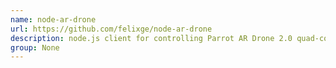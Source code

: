 ```yaml
---
name: node-ar-drone
url: https://github.com/felixge/node-ar-drone
description: node.js client for controlling Parrot AR Drone 2.0 quad-copters. URL : https://github.com/felixge/node-ar-drone Groups : None
group: None
---
```


